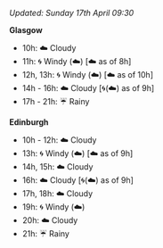 *Updated: Sunday 17th April 09:30*

**Glasgow**

* 10h: :cloud: Cloudy
* 11h: :cyclone: Windy (:cloud:) [:cloud: as of 8h]
* 12h, 13h: :cyclone: Windy (:cloud:) [:cloud: as of 10h]
* 14h - 16h: :cloud: Cloudy [:cyclone:(:cloud:) as of 9h]
* 17h - 21h: :umbrella: Rainy

**Edinburgh**

* 10h - 12h: :cloud: Cloudy
* 13h: :cyclone: Windy (:cloud:) [:cloud: as of 9h]
* 14h, 15h: :cloud: Cloudy
* 16h: :cloud: Cloudy [:cyclone:(:cloud:) as of 9h]
* 17h, 18h: :cloud: Cloudy
* 19h: :cyclone: Windy (:cloud:)
* 20h: :cloud: Cloudy
* 21h: :umbrella: Rainy
